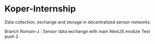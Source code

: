 # Koper-Internship
Data collection, exchange and storage in decentralized sensor networks 

Branch Romain-J : Sensor data exchange with main NestJS module 
Test push 2